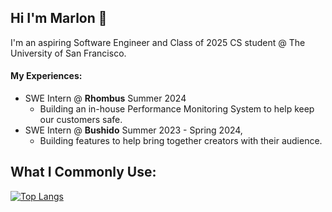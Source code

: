 ## Hi I'm Marlon 👋

I'm an aspiring Software Engineer and Class of 2025 CS student @ The University of San Francisco.

#### My Experiences:

* SWE Intern @ **Rhombus** Summer 2024
  * Building an in-house Performance Monitoring System to help keep our customers safe. 
* SWE Intern @ **Bushido** Summer 2023 - Spring 2024,
  * Building features to help bring together creators with their audience.

## What I Commonly Use:
[![Top Langs](https://github-readme-stats.vercel.app/api/top-langs/?username=MarlonBair)](https://github.com/anuraghazra/github-readme-stats)

<!--
**MarlonBair/MarlonBair** is a ✨ _special_ ✨ repository because its `README.md` (this file) appears on your GitHub profile.

Here are some ideas to get you started:

- 🔭 I’m currently working on ...
- 🌱 I’m currently learning ...
- 👯 I’m looking to collaborate on ...
- 🤔 I’m looking for help with ...
- 💬 Ask me about ...
- 📫 How to reach me: ...
- 😄 Pronouns: ...
- ⚡ Fun fact: ...
-->

